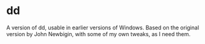 # dd

A version of dd, usable in earlier versions of Windows.
Based on the original version by John Newbigin, with some of my own tweaks, as I need them.
